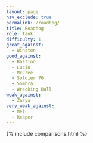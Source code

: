 ```yaml
---
layout: page
nav_exclude: true
permalink: /roadhog/
title: Roadhog
role: Tank
difficulty: 1
great_against:
  - Winston
good_against:
  - Bastion
  - Lucio
  - McCree
  - Soldier 76
  - Sombra
  - Wrecking Ball
weak_against:
  - Zarya
very_weak_against:
  - Mei
  - Reaper
---
```


{% include comparisons.html %}